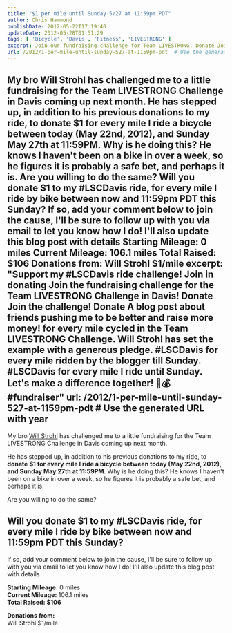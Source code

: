 ```yaml
---
title: "$1 per mile until Sunday 5/27 at 11:59pm PDT"
author: Chris Hammond
publishDate: 2012-05-22T17:19:40
updateDate: 2012-05-28T01:51:29
tags: [ 'Bicycle', 'Davis', 'Fitness', 'LIVESTRONG' ]
excerpt: Join our fundraising challenge for Team LIVESTRONG. Donate Join our LIVESTRONG Challenge fundraiser! For every mile biked until Sunday, donate A blog post about friends pushing me to be better and raise more money!. Track our progress and contribute to the cause. for every mile cycled until May 27th to support the #LSCDavis ride.
url: /2012/1-per-mile-until-sunday-527-at-1159pm-pdt  # Use the generated URL with year
---
```

My bro Will Strohl has challenged me to a little fundraising for the Team LIVESTRONG Challenge in Davis coming up next month. He has stepped up, in addition to his previous donations to my ride, to donate $1 for every mile I ride a bicycle between today (May 22nd, 2012), and Sunday May 27th at 11:59PM. Why is he doing this? He knows I haven't been on a bike in over a week, so he figures it is probably a safe bet, and perhaps it is. Are you willing to do the same?  Will you donate $1 to my #LSCDavis ride, for every mile I ride by bike between now and 11:59pm PDT this Sunday?  If so, add your comment below to join the cause, I'll be sure to follow up with you via email to let you know how I do! I'll also update this blog post with details Starting Mileage: 0 miles    Current Mileage:&nbsp;106.1 miles     Total Raised: $106 Donations from:     Will Strohl $1/mile
excerpt: "Support my #LSCDavis ride challenge! Join in donating Join the fundraising challenge for the Team LIVESTRONG Challenge in Davis! Donate Join the challenge! Donate A blog post about friends pushing me to be better and raise more money! for every mile cycled in the Team LIVESTRONG Challenge. Will Strohl has set the example with a generous pledge. #LSCDavis for every mile ridden by the blogger till Sunday. #LSCDavis for every mile I ride until Sunday. Let's make a difference together! 🚴💰 #fundraiser"
url: /2012/1-per-mile-until-sunday-527-at-1159pm-pdt  # Use the generated URL with year
---
<p>My bro <a href="https://www.dotnetnuke.com/Resources/Blogs/tabid/825/BlogID/239/Default.aspx" target="_blank">Will Strohl</a> has challenged me to a little fundraising for the Team LIVESTRONG Challenge in Davis coming up next month.</p> <p>He has stepped up, in addition to his previous donations to my ride, to <strong>donate $1 for every mile I ride a bicycle between today (May 22nd, 2012), and Sunday May 27th at 11:59PM</strong>. Why is he doing this? He knows I haven't been on a bike in over a week, so he figures it is probably a safe bet, and perhaps it is.</p> <p>Are you willing to do the same? </p> <h2>Will you donate $1 to my #LSCDavis ride, for every mile I ride by bike between now and 11:59pm PDT this Sunday? </h2> <p>If so, add your comment below to join the cause, I'll be sure to follow up with you via email to let you know how I do! I'll also update this blog post with details</p> <p><strong>Starting Mileage:</strong> 0 miles   <br /> <strong>Current Mileage:</strong>&nbsp;106.1 miles    <br /> <strong>Total Raised: $106</strong></p> <p><strong>Donations from:    </strong><br /> Will Strohl $1/mile</p>



